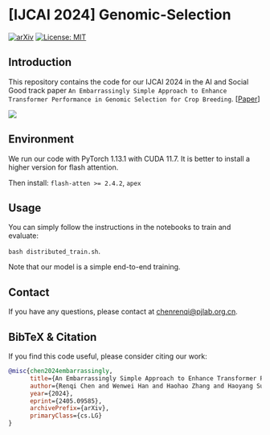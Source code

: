 # [IJCAI 2024] Genomic-Selection

[![arXiv](https://img.shields.io/badge/arXiv-2405.09585-b31b1b.svg)](https://arxiv.org/abs/2405.09585) [![License: MIT](https://img.shields.io/badge/License-MIT-yellow.svg)](https://opensource.org/licenses/MIT)

## Introduction

This repository contains the code for our IJCAI 2024 in the AI and Social Good track paper `An Embarrassingly Simple Approach to Enhance Transformer Performance in Genomic Selection for Crop Breeding`. [[Paper](https://arxiv.org/abs/2405.09585)] 

![](fig/hikersgg.png)

## Environment

We run our code with PyTorch 1.13.1 with CUDA 11.7. It is better to install a higher version for flash attention.

Then install:
``flash-atten >= 2.4.2``,
``apex``

## Usage

You can simply follow the instructions in the notebooks to train and evaluate:

``bash distributed_train.sh``.

Note that our model is a simple end-to-end training.

## Contact

If you have any questions, please  contact at [chenrenqi@pjlab.org.cn](mailto:chenrenqi@pjlab.org.cn).

## BibTeX & Citation

If you find this code useful, please consider citing our work:

```bibtex
@misc{chen2024embarrassingly,
      title={An Embarrassingly Simple Approach to Enhance Transformer Performance in Genomic Selection for Crop Breeding}, 
      author={Renqi Chen and Wenwei Han and Haohao Zhang and Haoyang Su and Zhefan Wang and Xiaolei Liu and Hao Jiang and Wanli Ouyang and Nanqing Dong},
      year={2024},
      eprint={2405.09585},
      archivePrefix={arXiv},
      primaryClass={cs.LG}
}
```
